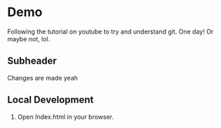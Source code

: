 # Demo

Following the tutorial on youtube to try and understand git.
One day!
Or maybe not, lol.


## Subheader

Changes are made yeah

## Local Development

1. Open Index.html in your browser.